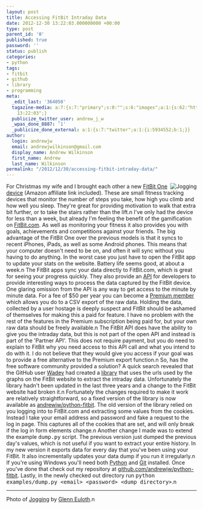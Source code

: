 ```yaml
---
layout: post
title: Accessing FitBit Intraday Data
date: 2012-12-30 13:22:03.000000000 +00:00
type: post
parent_id: '0'
published: true
password: ''
status: publish
categories:
- python
tags:
- fitbit
- github
- library
- programming
meta:
  _edit_last: '364050'
  tagazine-media: a:7:{s:7:"primary";s:0:"";s:6:"images";a:1:{s:62:"http://farm8.staticflickr.com/7186/6844568450_8b7d3ef8c8_n.jpg";a:6:{s:8:"file_url";s:62:"http://farm8.staticflickr.com/7186/6844568450_8b7d3ef8c8_n.jpg";s:5:"width";i:320;s:6:"height";i:213;s:4:"type";s:5:"image";s:4:"area";i:68160;s:9:"file_path";s:0:"";}}s:6:"videos";a:0:{}s:11:"image_count";i:1;s:6:"author";s:6:"364050";s:7:"blog_id";s:7:"4895947";s:9:"mod_stamp";s:19:"2012-12-30
    13:22:03";}
  publicize_twitter_user: andrew_j_w
  _wpas_done_8887: '1'
  _publicize_done_external: a:1:{s:7:"twitter";a:1:{i:5934552;b:1;}}
author:
  login: andrewjw
  email: andrewjwilkinson@gmail.com
  display_name: Andrew Wilkinson
  first_name: Andrew
  last_name: Wilkinson
permalink: "/2012/12/30/accessing-fitbit-intraday-data/"
---
```

<a href="http://www.flickr.com/photos/eulothg/6844568450/"><img style="float:right;border:0;" src="{{ site.baseurl }}/assets/6844568450_8b7d3ef8c8_n.jpg" alt="Jogging" /></a>For Christmas my wife and I brought each other a new <a href="http://www.amazon.co.uk/gp/product/B0096NXKAE/ref=as_li_tf_tl?ie=UTF8&amp;tag=indiegicouk-21&amp;linkCode=as2&amp;camp=1634&amp;creative=6738&amp;creativeASIN=B0096NXKAE">FitBit One device</a> (Amazon affiliate link included). These are small fitness tracking devices that monitor the number of steps you take, how high you climb and how well you sleep. They're great for providing motivation to walk that extra bit further, or to take the stairs rather than the lift.n
I've only had the device for less than a week, but already I'm feeling the benefit of the gamification on <a href="http://www.fitbit.com">FitBit.com</a>. As well as monitoring your fitness it also provides you with goals, achievements and competitions against your friends. The big advantage of the FitBit One over the previous models is that it syncs to recent iPhones, iPads, as well as some Android phones. This means that your computer doesn't need to be on, and often it will sync without you having to do anything. In the worst case you just have to open the FitBit app to update your stats on the website. Battery life seems good, at about a week.n
The FitBit apps sync your data directly to FitBit.com, which is great for seeing your progress quickly. They also provide an <a href="https://wiki.fitbit.com/display/API/Fitbit+API">API</a> for developers to provide interesting ways to process the data captured by the FitBit device. One glaring omission from the API is any way to get access to the minute by minute data. For a fee of $50 per year you can become a <a href="http://www.fitbit.com/premium/export">Premium member</a> which allows you do to a CSV export of the raw data. Holding the data, collected by a user hostage is deeply suspect and FitBit should be ashamed of themselves for making this a paid for feature. I have no problem with the rest of the features in the Premium subscription being paid for, but your own raw data should be freely available.n
The FitBit API does have the ability to give you the intraday data, but this is not part of the open API and instead is part of the 'Partner API'. This does not require payment, but you do need to explain to FitBit why you need access to this API call and what you intend to do with it. I do not believe that they would give you access if your goal was to provide a free alternative to the Premium export function.n
So, has the free software community provided a solution? A quick search revealed that the GitHub user <a href="https://github.com/wadey">Wadey</a> had created a <a href="https://github.com/wadey/python-fitbit">library</a> that uses the urls used by the graphs on the FitBit website to extract the intraday data. Unfortunately the library hadn't been updated in the last three years and a change to the FitBit website had broken it.n
Fortunately the changes required to make it work are relatively straightforward, so a fixed version of the library is now available as <a href="https://github.com/andrewjw/python-fitbit">andrewjw/python-fitbit</a>. The old version of the library relied on you logging into to FitBit.com and extracting some values from the cookies. Instead I take your email address and password and fake a request to the log in page. This captures all of the cookies that are set, and will only break if the log in form elements change.n
Another change I made was to extend the example <tt>dump.py</tt> script. The previous version just dumped the previous day's values, which is not useful if you want to extract your entire history. In my new version it exports data for every day that you've been using your FitBit. It also incrementally updates your data dump if you run it irregularly.n
If you're using Windows you'll need both <a href="http://www.python.org">Python</a> and <a href="http://windows.github.com/">Git</a> installed. Once you've done that check out my repository at <a href="https://github.com/andrewjw/python-fitbit">github.com/andrewjw/python-fitbit</a>. Lastly, in the newly checked out directory run <tt>python examples/dump.py &lt;email&gt; &lt;password&gt; &lt;dump directory&gt;</tt>.n
<hr />
Photo of <a href="http://www.flickr.com/photos/eulothg/6844568450/">Jogging</a> by <a href="http://www.flickr.com/photos/eulothg/">Glenn Euloth</a>.n
